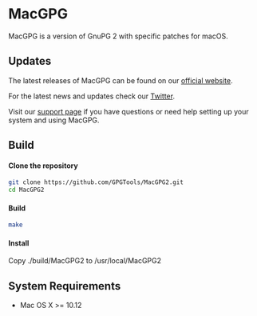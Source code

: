 MacGPG
=======

MacGPG is a version of GnuPG 2 with specific patches for macOS.


Updates
-------

The latest releases of MacGPG can be found on our [official website](https://gpgtools.org/).

For the latest news and updates check our [Twitter](https://twitter.com/gpgtools).

Visit our [support page](https://gpgtools.tenderapp.com) if you have questions or need help setting up your system and using MacGPG.


Build
-----

#### Clone the repository
```bash
git clone https://github.com/GPGTools/MacGPG2.git
cd MacGPG2
```

#### Build
```bash
make
```

#### Install

Copy ./build/MacGPG2 to /usr/local/MacGPG2

System Requirements
-------------------

* Mac OS X >= 10.12
